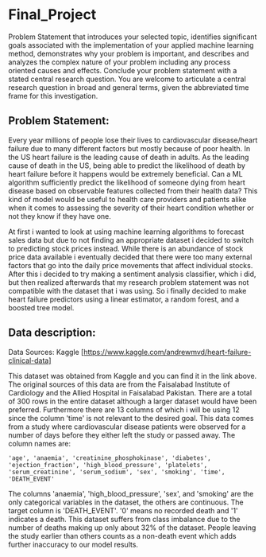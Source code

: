 # Final_Project
Problem Statement that introduces your selected topic, identifies significant goals associated with the implementation of your applied machine learning method, demonstrates why your problem is important, and describes and analyzes the complex nature of your problem including any process oriented causes and effects. Conclude your problem statement with a stated central research question. You are welcome to articulate a central research question in broad and general terms, given the abbreviated time frame for this investigation.

## Problem Statement:

Every year millions of people lose their lives to cardiovascular disease/heart failure due to many different factors but mostly because of poor health. In the US heart failure is the leading cause of death in adults. As the leading cause of death in the US, being able to predict the likelihood of death by heart failure before it happens would be extremely beneficial. 
Can a ML algorithm sufficiently predict the likelihood of someone dying from heart disease based on observable features collected from their health data? This kind of model would be useful to health care providers and patients alike when it comes to assessing the severity of their heart condition whether or not they know if they have one.

At first i wanted to look at using machine learning algorithms to forecast sales data but due to not finding an appropriate dataset i decided to switch to predicting stock prices instead. While there is an abundance of stock price data available i eventually decided that there were too many external factors that go into the daily price movements that affect individual stocks. After this i decided to try making a sentiment analysis classifier, which i did, but then realized afterwards that my research problem statement was not compatible with the dataset that i was using. So i finally decided to make heart failure predictors using a linear estimator, a random forest, and a boosted tree model.

## Data description:

Data Sources: Kaggle
[https://www.kaggle.com/andrewmvd/heart-failure-clinical-data]

This dataset was obtained from Kaggle and you can find it in the link above. The original sources of this data are from the Faisalabad Institute of Cardiology and  the Allied Hospital in Faisalabad Pakistan. There are a total of 300 rows in the entire dataset although a larger dataset would have been preferred. Furthermore there are 13 columns of which i will be using 12 since the column 'time' is not relevant to the desired goal. This data comes from a study where cardiovascular disease patients were observed for a number of days before they either left the study or passed away. 
The column names are:

    'age', 'anaemia', 'creatinine_phosphokinase', 'diabetes',
    'ejection_fraction', 'high_blood_pressure', 'platelets',
    'serum_creatinine', 'serum_sodium', 'sex', 'smoking', 'time',
    'DEATH_EVENT'
    
The columns 'anaemia', 'high_blood_pressure', 'sex', and 'smoking' are the only categorical variables in the dataset, the others are continuous.
The target column is 'DEATH_EVENT'. '0' means no recorded death and '1' indicates a death.
This dataset suffers from class imbalance due to the number of deaths making up only about 32% of the dataset. People leaving the study earlier than others counts as a non-death event which adds further inaccuracy to our model results.


      



